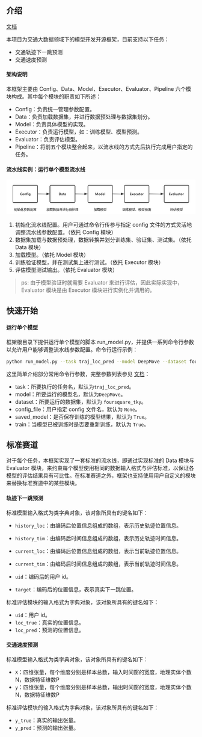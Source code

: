 ## 介绍

[文档](https://aptx1231.github.io/Bigscity-TrafficDL-Docs/index.html)

本项目为交通大数据领域下的模型开发开源框架，目前支持以下任务：

* 交通轨迹下一跳预测
* 交通速度预测

#### 架构说明

本框架主要由 Config、Data、Model、Executor、Evaluator、Pipeline 六个模块构成。其中每个模块的职责如下所述：

* Config：负责统一管理参数配置。
* Data：负责加载数据集，并进行数据预处理与数据集划分。
* Model：负责具体模型的实现。
* Executor：负责运行模型，如：训练模型、模型预测。
* Evaluator：负责评估模型。
* Pipeline：将前五个模块整合起来，以流水线的方式先后执行完成用户指定的任务。

#### 流水线实例：运行单个模型流水线

![](./pipeline.png)

1. 初始化流水线配置。用户可通过命令行传参与指定 config 文件的方式灵活地调整流水线参数配置。（依托 Config 模块）
2. 数据集加载与数据预处理，数据转换并划分训练集、验证集、测试集。（依托 Data 模块）
3. 加载模型。（依托 Model 模块）
4. 训练验证模型，并在测试集上进行测试。（依托 Executor 模块）
5. 评估模型测试输出。（依托 Evaluator 模块）

> ps: 由于模型验证时就需要 Evaluator 来进行评估，因此实际实现中，Evaluator 模块是由 Executor 模块进行实例化并调用的。

## 快速开始

#### 运行单个模型

框架根目录下提供运行单个模型的脚本 run_model.py，并提供一系列命令行参数以允许用户能够调整流水线参数配置。命令行运行示例：

```sh
python run_model.py --task traj_loc_pred --model DeepMove --dataset foursquare_tky
```

这里简单介绍部分常用命令行参数，完整参数列表参见 [文档](https://aptx1231.github.io/Bigscity-TrafficDL-Docs/index.html)：

* task：所要执行的任务名，默认为`traj_loc_pred`。
* model：所要运行的模型名，默认为`DeepMove`。
* dataset：所要运行的数据集，默认为 `foursquare_tky`。
* config_file：用户指定 config 文件名，默认为 `None`。
* saved_model：是否保存训练的模型结果，默认为 `True`。
* train：当模型已被训练时是否要重新训练，默认为 `True`。

## 标准赛道

对于每个任务，本框架实现了一套标准的流水线，即通过实现标准的 Data 模块与 Evaluator 模块，来约束每个模型使用相同的数据输入格式与评估标准，以保证各模型的评估结果具有可比性。在标准赛道之外，框架也支持使用用户自定义的模块来替换标准赛道中的某些模块。

#### 轨迹下一跳预测

标准模型输入格式为类字典对象，该对象所具有的键名如下：

* `history_loc`：由编码后位置信息组成的数组，表示历史轨迹位置信息。

* `history_tim`：由编码后时间信息组成的数组，表示历史轨迹时间信息。

* `current_loc`：由编码后位置信息组成的数组，表示当前轨迹位置信息。

* `current_tim`：由编码后时间信息组成的数组，表示当前轨迹时间信息。

* `uid`：编码后的用户 id。

* `target`：编码后的位置信息，表示真实下一跳位置。

标准评估模块的输入格式为字典对象，该对象所具有的键名如下：

- `uid`：用户 id。
- `loc_true`：真实的位置信息。
- `loc_pred`：预测的位置信息。

#### 交通速度预测

标准模型输入格式为类字典对象，该对象所具有的键名如下：

- `X`：四维张量，每个维度分别是样本总数，输入时间窗的宽度，地理实体个数N，数据特征维数P
- `y`：四维张量，每个维度分别是样本总数，输出时间窗的宽度，地理实体个数N，数据特征维数P

标准评估模块的输入格式为字典对象，该对象所具有的键名如下：

- `y_true`：真实的输出张量。
- `y_pred`：预测的输出张量。

